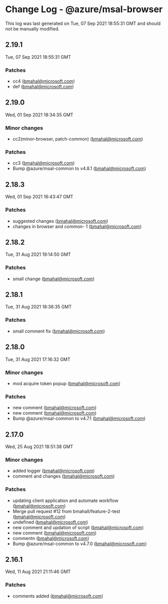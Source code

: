 # Change Log - @azure/msal-browser

This log was last generated on Tue, 07 Sep 2021 18:55:31 GMT and should not be manually modified.

<!-- Start content -->

## 2.19.1

Tue, 07 Sep 2021 18:55:31 GMT

### Patches

- cc4 (bmahal@microsoft.com)
- def     (bmahal@microsoft.com)

## 2.19.0

Wed, 01 Sep 2021 18:34:35 GMT

### Minor changes

- cc2(minor-browser, patch-common) (bmahal@microsoft.com)

### Patches

- cc3 (bmahal@microsoft.com)
- Bump @azure/msal-common to v4.8.1 (bmahal@microsoft.com)

## 2.18.3

Wed, 01 Sep 2021 16:43:47 GMT

### Patches

- suggested changes (bmahal@microsoft.com)
- changes in browser and common- 1 (bmahal@microsoft.com)

## 2.18.2

Tue, 31 Aug 2021 19:14:50 GMT

### Patches

- small change  (bmahal@microsoft.com)

## 2.18.1

Tue, 31 Aug 2021 18:36:35 GMT

### Patches

- small comment fix  (bmahal@microsoft.com)

## 2.18.0

Tue, 31 Aug 2021 17:16:32 GMT

### Minor changes

- mod acquire token popup (bmahal@microsoft.com)

### Patches

- new comment    (bmahal@microsoft.com)
- new comment   (bmahal@microsoft.com)
- Bump @azure/msal-common to v4.7.1 (bmahal@microsoft.com)

## 2.17.0

Wed, 25 Aug 2021 18:51:38 GMT

### Minor changes

- added logger  (bmahal@microsoft.com)
- comment and changes (bmahal@microsoft.com)

### Patches

- updating client application and automate workflow (bmahal@microsoft.com)
- Merge pull request #12 from bmahall/feature-2-test (bmahal@microsoft.com)
- undefined (bmahal@microsoft.com)
- new comment and updation of script (bmahal@microsoft.com)
- new comment (bmahal@microsoft.com)
- commentn  (bmahal@microsoft.com)
- Bump @azure/msal-common to v4.7.0 (bmahal@microsoft.com)

## 2.16.1

Wed, 11 Aug 2021 21:11:46 GMT

### Patches

- comments added (bmahal@microsoft.com)
